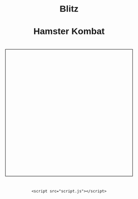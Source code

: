 # Blitz
<!DOCTYPE html>
<html lang="en">
<head>
    <meta charset="UTF-8">
    <meta name="viewport" content="width=device-width, initial-scale=1.0">
    <title>Hamster Kombat</title>
    <style>
        body {
            font-family: Arial, sans-serif;
            text-align: center;
        }
        #game-container {
            width: 400px;
            height: 400px;
            border: 1px solid black;
            margin: 40px auto;
        }
    </style>
</head>
<body>
    <h1>Hamster Kombat</h1>
    <div id="game-container">
        <!-- Game canvas will be rendered here -->
    </div>

    <script src="script.js"></script>
</body>
</html>
